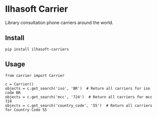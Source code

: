 Ilhasoft Carrier
=====================

Library consultation phone carriers around the world.


Install
--------

    pip install ilhasoft-carriers


Usage
--------

    from carrier import Carrier

    c = Carrier()
    objects = c.get_search('iso', 'BR')  # Return all carriers for iso code BR
    objects = c.get_search('mcc', '724')  # Return all carriers for mcc 724
    objects = c.get_search('country_code', '55')  # Return all carriers for Country Code 55

